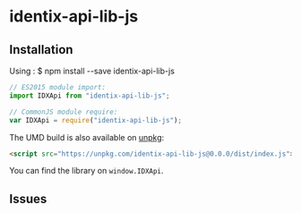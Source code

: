 # identix-api-lib-js

## Installation

Using :
\$ npm install --save identix-api-lib-js

```js
// ES2015 module import:
import IDXApi from "identix-api-lib-js";

// CommonJS module require:
var IDXApi = require("identix-api-lib-js");
```

The UMD build is also available on [unpkg](https://unpkg.com):

```html
<script src="https://unpkg.com/identix-api-lib-js@0.0.0/dist/index.js"></script>
```

You can find the library on `window.IDXApi`.

## Issues

<!--If you find a bug, please file an issue on [our issue tracker on GitHub](https://github.com/ReactTraining/react-router/issues).-->
